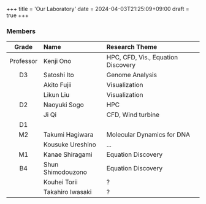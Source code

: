+++
title = 'Our Laboratory'
date = 2024-04-03T21:25:09+09:00
draft = true
+++


### Members


|Grade|Name|Research Theme|
|:---:|:---|:------|
|Professor| Kenji Ono|HPC, CFD, Vis., Equation Discovery|
|D3| Satoshi Ito|Genome Analysis|
|  | Akito Fujii|Visualization|
|  | Likun Liu|Visualization|
|D2| Naoyuki Sogo| HPC|
|  | Ji Qi| CFD, Wind turbine|
|D1| |
|M2|Takumi Hagiwara|Molecular Dynamics for DNA|
|  |Kousuke Ureshino| ... |
|M1|Kanae Shiragami|Equation Discovery|
|B4|Shun Shimodouzono|Equation Discovery|
|  | Kouhei Torii|? |
|  | Takahiro Iwasaki|? |

